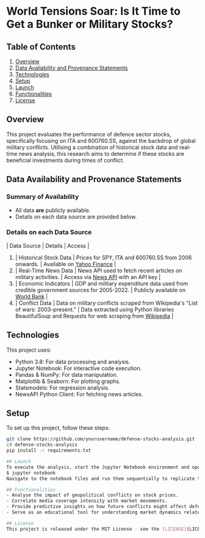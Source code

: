 # World Tensions Soar: Is It Time to Get a Bunker or Military Stocks?

## Table of Contents
1. [Overview](#overview)
2. [Data Availability and Provenance Statements](#data-availability-and-provenance-statements)
3. [Technologies](#technologies)
4. [Setup](#setup)
5. [Launch](#launch)
6. [Functionalities](#functionalities)
7. [License](#license)

## Overview
This project evaluates the performance of defence sector stocks, specifically focusing on ITA and 600760.SS, against the backdrop of global military conflicts. Utilising a combination of historical stock data and real-time news analysis, this research aims to determine if these stocks are beneficial investments during times of conflict.

## Data Availability and Provenance Statements
### Summary of Availability
- All data **are** publicly available.
- Details on each data source are provided below.

### Details on each Data Source
| Data Source | Details | Access |
1. | Historical Stock Data | Prices for SPY,  ITA and 600760.SS from 2006 onwards. | Available on [Yahoo Finance](https://finance.yahoo.com) |
2. | Real-Time News Data | News API used to fetch recent articles on military activities. | Access via [News API](https://newsapi.org) with an API key |
3. | Economic Indicators | GDP and military expenditure data used from credible government sources for 2005-2022. | Publicly available on [World Bank](https://data.worldbank.org) |
4. | Conflict Data | Data on military conflicts scraped from Wikipedia's "List of wars: 2003–present." | Data extracted using Python libraries BeautifulSoup and Requests for web scraping from [Wikipedia](https://en.wikipedia.org/wiki/List_of_wars:_2003–present) |

## Technologies
This project uses:
- Python 3.8: For data processing and analysis.
- Jupyter Notebook: For interactive code execution.
- Pandas & NumPy: For data manipulation.
- Matplotlib & Seaborn: For plotting graphs.
- Statsmodels: For regression analysis.
- NewsAPI Python Client: For fetching news articles.

## Setup
To set up this project, follow these steps:
```bash
git clone https://github.com/yourusername/defense-stocks-analysis.git
cd defense-stocks-analysis
pip install -r requirements.txt

## Launch
To execute the analysis, start the Jupyter Notebook environment and open the provided notebooks:
$ jupyter notebook
Navigate to the notebook files and run them sequentially to replicate the analysis.

## Functionalities
- Analyse the impact of geopolitical conflicts on stock prices.
- Correlate media coverage intensity with market movements.
- Provide predictive insights on how future conflicts might affect defence stocks.
- Serve as an educational tool for understanding market dynamics related to military activities.

## License
This project is released under the MIT License - see the [LICENSE](LICENSE) file for details.
